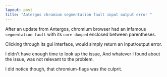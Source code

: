 ```yaml
---
layout: post
title: "Antergos chromium segmentation fault input output error "
---
```


After an update from Antergos, chromium browser
had an infamous `segmentation fault` with its
`core dumped` enclosed between parentheses. 

Clicking through its gui interface, would simply
return an input/output error.

I didn't have enough time to look up the issue, And
whatever I found about the issue, was not relevant
to the problem. 

I did notice though, that chromium-flags was the
culprit.


